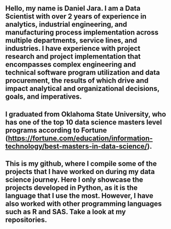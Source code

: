 ## Hello, my name is Daniel Jara. I am a Data Scientist with over 2 years of experience in analytics, industrial engineering, and manufacturing process implementation across multiple departments, service lines, and industries. I have experience with project research and project implementation that encompasses complex engineering and technical software program utilization and data procurement, the results of which drive and impact analytical and organizational decisions, goals, and imperatives.

## I graduated from Oklahoma State University, who has one of the top 10 data science masters level programs according to Fortune (https://fortune.com/education/information-technology/best-masters-in-data-science/). 

## This is my github, where I compile some of the projects that I have worked on during my data science journey. Here I only showcase the projects developed in Python, as it is the language that I use the most. However, I have also worked with other programming languages such as R and SAS. Take a look at my repositories. 

